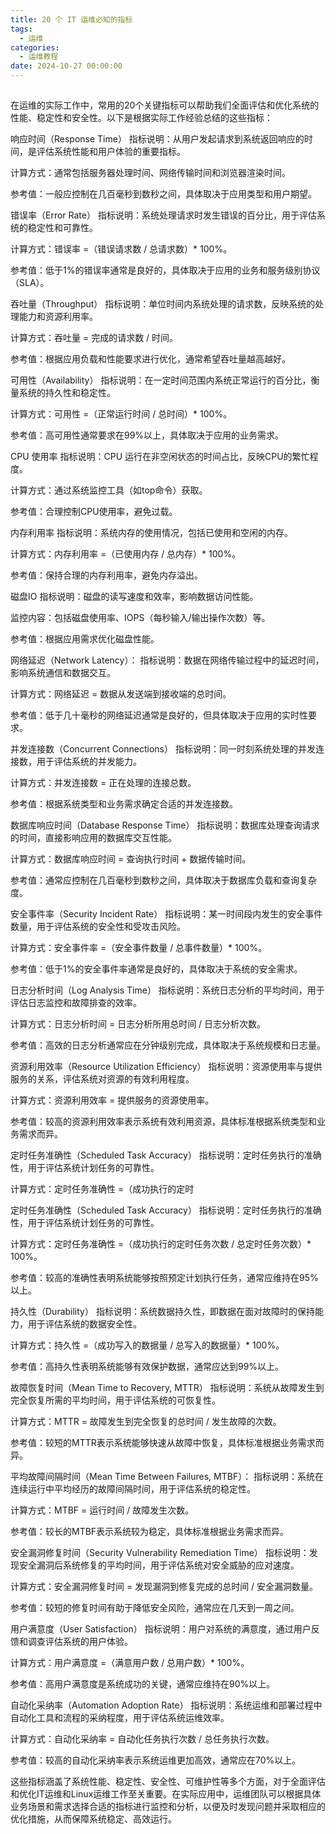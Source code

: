 ```yaml
---
title: 20 个 IT 运维必知的指标
tags:
  - 运维
categories:
  - 运维教程
date: 2024-10-27 00:00:00
---
```


> 

<!-- more -->

## 

在运维的实际工作中，常用的20个关键指标可以帮助我们全面评估和优化系统的性能、稳定性和安全性。以下是根据实际工作经验总结的这些指标：

响应时间（Response Time）
指标说明：从用户发起请求到系统返回响应的时间，是评估系统性能和用户体验的重要指标。

计算方式：通常包括服务器处理时间、网络传输时间和浏览器渲染时间。

参考值：一般应控制在几百毫秒到数秒之间，具体取决于应用类型和用户期望。

错误率（Error Rate）
指标说明：系统处理请求时发生错误的百分比，用于评估系统的稳定性和可靠性。

计算方式：错误率 =（错误请求数 / 总请求数）* 100%。

参考值：低于1%的错误率通常是良好的，具体取决于应用的业务和服务级别协议（SLA）。

吞吐量（Throughput）
指标说明：单位时间内系统处理的请求数，反映系统的处理能力和资源利用率。

计算方式：吞吐量 = 完成的请求数 / 时间。

参考值：根据应用负载和性能要求进行优化，通常希望吞吐量越高越好。

可用性（Availability）
指标说明：在一定时间范围内系统正常运行的百分比，衡量系统的持久性和稳定性。

计算方式：可用性 =（正常运行时间 / 总时间）* 100%。

参考值：高可用性通常要求在99%以上，具体取决于应用的业务需求。

CPU 使用率
指标说明：CPU 运行在非空闲状态的时间占比，反映CPU的繁忙程度。

计算方式：通过系统监控工具（如top命令）获取。

参考值：合理控制CPU使用率，避免过载。

内存利用率
指标说明：系统内存的使用情况，包括已使用和空闲的内存。

计算方式：内存利用率 =（已使用内存 / 总内存）* 100%。

参考值：保持合理的内存利用率，避免内存溢出。

磁盘IO
指标说明：磁盘的读写速度和效率，影响数据访问性能。

监控内容：包括磁盘使用率、IOPS（每秒输入/输出操作次数）等。

参考值：根据应用需求优化磁盘性能。

网络延迟（Network Latency）：
指标说明：数据在网络传输过程中的延迟时间，影响系统通信和数据交互。

计算方式：网络延迟 = 数据从发送端到接收端的总时间。

参考值：低于几十毫秒的网络延迟通常是良好的，但具体取决于应用的实时性要求。

并发连接数（Concurrent Connections）
指标说明：同一时刻系统处理的并发连接数，用于评估系统的并发能力。

计算方式：并发连接数 = 正在处理的连接总数。

参考值：根据系统类型和业务需求确定合适的并发连接数。

数据库响应时间（Database Response Time）
指标说明：数据库处理查询请求的时间，直接影响应用的数据库交互性能。

计算方式：数据库响应时间 = 查询执行时间 + 数据传输时间。

参考值：通常应控制在几百毫秒到数秒之间，具体取决于数据库负载和查询复杂度。

安全事件率（Security Incident Rate）
指标说明：某一时间段内发生的安全事件数量，用于评估系统的安全性和受攻击风险。

计算方式：安全事件率 =（安全事件数量 / 总事件数量）* 100%。

参考值：低于1%的安全事件率通常是良好的，具体取决于系统的安全需求。

日志分析时间（Log Analysis Time）
指标说明：系统日志分析的平均时间，用于评估日志监控和故障排查的效率。

计算方式：日志分析时间 = 日志分析所用总时间 / 日志分析次数。

参考值：高效的日志分析通常应在分钟级别完成，具体取决于系统规模和日志量。

资源利用效率（Resource Utilization Efficiency）
指标说明：资源使用率与提供服务的关系，评估系统对资源的有效利用程度。

计算方式：资源利用效率 = 提供服务的资源使用率。

参考值：较高的资源利用效率表示系统有效利用资源，具体标准根据系统类型和业务需求而异。

定时任务准确性（Scheduled Task Accuracy）
指标说明：定时任务执行的准确性，用于评估系统计划任务的可靠性。

计算方式：定时任务准确性 =（成功执行的定时

定时任务准确性（Scheduled Task Accuracy）
指标说明：定时任务执行的准确性，用于评估系统计划任务的可靠性。

计算方式：定时任务准确性 =（成功执行的定时任务次数 / 总定时任务次数）* 100%。

参考值：较高的准确性表明系统能够按照预定计划执行任务，通常应维持在95%以上。

持久性（Durability）
指标说明：系统数据持久性，即数据在面对故障时的保持能力，用于评估系统的数据安全性。

计算方式：持久性 =（成功写入的数据量 / 总写入的数据量）* 100%。

参考值：高持久性表明系统能够有效保护数据，通常应达到99%以上。

故障恢复时间（Mean Time to Recovery, MTTR）
指标说明：系统从故障发生到完全恢复所需的平均时间，用于评估系统的可恢复性。

计算方式：MTTR = 故障发生到完全恢复的总时间 / 发生故障的次数。

参考值：较短的MTTR表示系统能够快速从故障中恢复，具体标准根据业务需求而异。

平均故障间隔时间（Mean Time Between Failures, MTBF）：
指标说明：系统在连续运行中平均经历的故障间隔时间，用于评估系统的稳定性。

计算方式：MTBF = 运行时间 / 故障发生次数。

参考值：较长的MTBF表示系统较为稳定，具体标准根据业务需求而异。

安全漏洞修复时间（Security Vulnerability Remediation Time）
指标说明：发现安全漏洞后系统修复的平均时间，用于评估系统对安全威胁的应对速度。

计算方式：安全漏洞修复时间 = 发现漏洞到修复完成的总时间 / 安全漏洞数量。

参考值：较短的修复时间有助于降低安全风险，通常应在几天到一周之间。

用户满意度（User Satisfaction）
指标说明：用户对系统的满意度，通过用户反馈和调查评估系统的用户体验。

计算方式：用户满意度 =（满意用户数 / 总用户数）* 100%。

参考值：高用户满意度是系统成功的关键，通常应维持在90%以上。

自动化采纳率（Automation Adoption Rate）
指标说明：系统运维和部署过程中自动化工具和流程的采纳程度，用于评估系统运维效率。

计算方式：自动化采纳率 = 自动化任务执行次数 / 总任务执行次数。

参考值：较高的自动化采纳率表示系统运维更加高效，通常应在70%以上。

这些指标涵盖了系统性能、稳定性、安全性、可维护性等多个方面，对于全面评估和优化IT运维和Linux运维工作至关重要。在实际应用中，运维团队可以根据具体业务场景和需求选择合适的指标进行监控和分析，以便及时发现问题并采取相应的优化措施，从而保障系统稳定、高效运行。